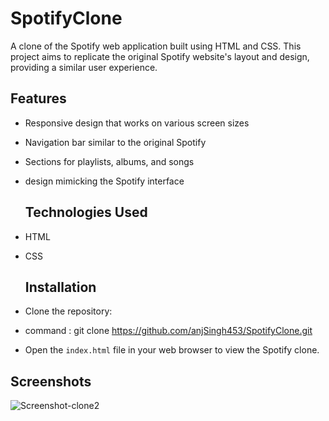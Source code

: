 # SpotifyClone
A clone of the Spotify web application built using HTML and CSS. This project aims to replicate the original Spotify website's layout and design, providing a similar user experience.

## Features
- Responsive design that works on various screen sizes
- Navigation bar similar to the original Spotify
- Sections for playlists, albums, and songs
- design mimicking the Spotify interface

  ## Technologies Used
- HTML
- CSS

  ## Installation
- Clone the repository:
- command :  git clone https://github.com/anjSingh453/SpotifyClone.git
- Open the `index.html` file in your web browser to view the Spotify clone.

  
## Screenshots
![Screenshot-clone2](https://github.com/user-attachments/assets/20520d5f-78ab-4700-8c75-16bb50dcca50)



 

